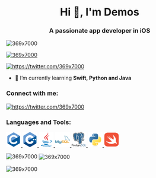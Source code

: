 <h1 align="center">Hi 👋, I'm Demos</h1>
<h3 align="center">A passionate app developer in iOS</h3>

<p align="left"> <img src="https://komarev.com/ghpvc/?username=369x7000&label=Profile%20views&color=0e75b6&style=flat" alt="369x7000" /> </p>

<p align="left"> <a href="https://github.com/ryo-ma/github-profile-trophy"><img src="https://github-profile-trophy.vercel.app/?username=369x7000" alt="369x7000" /></a> </p>

<p align="left"> <a href="https://twitter.com/https://twitter.com/369x7000" target="blank"><img src="https://img.shields.io/twitter/follow/https://twitter.com/369x7000?logo=twitter&style=for-the-badge" alt="https://twitter.com/369x7000" /></a> </p>

- 🌱 I’m currently learning **Swift, Python and Java**

<h3 align="left">Connect with me:</h3>
<p align="left">
<a href="https://twitter.com/https://twitter.com/369x7000" target="blank"><img align="center" src="https://raw.githubusercontent.com/rahuldkjain/github-profile-readme-generator/master/src/images/icons/Social/twitter.svg" alt="https://twitter.com/369x7000" height="30" width="40" /></a>
</p>

<h3 align="left">Languages and Tools:</h3>
<p align="left"> <a href="https://www.cprogramming.com/" target="_blank" rel="noreferrer"> <img src="https://raw.githubusercontent.com/devicons/devicon/master/icons/c/c-original.svg" alt="c" width="40" height="40"/> </a> <a href="https://www.w3schools.com/cpp/" target="_blank" rel="noreferrer"> <img src="https://raw.githubusercontent.com/devicons/devicon/master/icons/cplusplus/cplusplus-original.svg" alt="cplusplus" width="40" height="40"/> </a> <a href="https://www.java.com" target="_blank" rel="noreferrer"> <img src="https://raw.githubusercontent.com/devicons/devicon/master/icons/java/java-original.svg" alt="java" width="40" height="40"/> </a> <a href="https://www.mysql.com/" target="_blank" rel="noreferrer"> <img src="https://raw.githubusercontent.com/devicons/devicon/master/icons/mysql/mysql-original-wordmark.svg" alt="mysql" width="40" height="40"/> </a> <a href="https://www.postgresql.org" target="_blank" rel="noreferrer"> <img src="https://raw.githubusercontent.com/devicons/devicon/master/icons/postgresql/postgresql-original-wordmark.svg" alt="postgresql" width="40" height="40"/> </a> <a href="https://www.python.org" target="_blank" rel="noreferrer"> <img src="https://raw.githubusercontent.com/devicons/devicon/master/icons/python/python-original.svg" alt="python" width="40" height="40"/> </a> <a href="https://developer.apple.com/swift/" target="_blank" rel="noreferrer"> <img src="https://raw.githubusercontent.com/devicons/devicon/master/icons/swift/swift-original.svg" alt="swift" width="40" height="40"/> </a> </p>

<p><img align="left" src="https://github-readme-stats.vercel.app/api/top-langs?username=369x7000&show_icons=true&locale=en&layout=compact" alt="369x7000" /></p>

<p>&nbsp;<img align="center" src="https://github-readme-stats.vercel.app/api?username=369x7000&show_icons=true&locale=en" alt="369x7000" /></p>

<p><img align="center" src="https://github-readme-streak-stats.herokuapp.com/?user=369x7000&" alt="369x7000" /></p>
